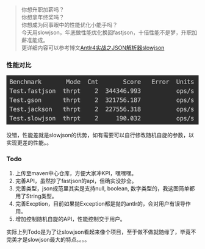
> 你想升职加薪吗？  
> 你想拿年终奖吗？  
> 你想成为同事眼中的性能优化小能手吗？   
> 今天用slowjson，年底做性能优化换回fastjson，十倍性能不是梦，升职加薪准能成。   
更详细内容可以参考博文[Antlr4实战之JSON解析器slowjson](https://blog.csdn.net/xindoo/article/details/104735750)    

### 性能对比
![](cmp.jpeg)  

没错，性能差就是slowjson的优势，如有需要可以自行修改随机自旋的参数，以实现更差的性能。。  

### Todo
1. 上传至maven中心仓库，方便大家冲KPI，嘿嘿嘿。 
2. 完善API，虽然抄了fastjson的api，但确实没抄全。 
3. 完善类型，json规范里其实是支持null, boolean, 数字类型的，我这图简单都用了String类型。 
4. 完善Excption，目前如果抛Exception都是抛的antlr的，会对用户有误导作用。
5. 增加控制随机自旋的API，性能控制交于用户。  

实际上列Todo是为了让slowjson看起来像个项目，至于做不做就随缘了，毕竟不完美才是slowjson最大的特点。。。。


